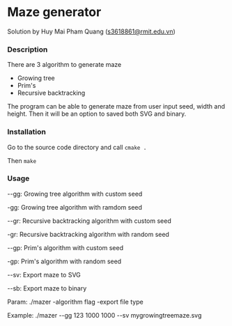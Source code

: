 Maze generator
=

Solution by Huy Mai Pham Quang (s3618861@rmit.edu.vn)

### Description
There are 3 algorithm to generate maze
- Growing tree
- Prim's
- Recursive backtracking

The program can be able to generate maze from user input seed, width and height. 
Then it will be an option to saved both SVG and binary.

### Installation
Go to the source code directory and call
    `cmake .`

Then `make`


### Usage

--gg: Growing tree algorithm with custom seed

-gg: Growing tree algorithm with ramdom seed

--gr: Recursive backtracking algorithm with custom seed 

-gr: Recursive backtracking algorithm with random seed

--gp: Prim's algorithm with custom seed

-gp: Prim's algorithm with random seed

--sv: Export maze to SVG

--sb: Export maze to binary

Param: ./mazer -algorithm flag -export file type

Example: ./mazer --gg 123 1000 1000 --sv mygrowingtreemaze.svg



